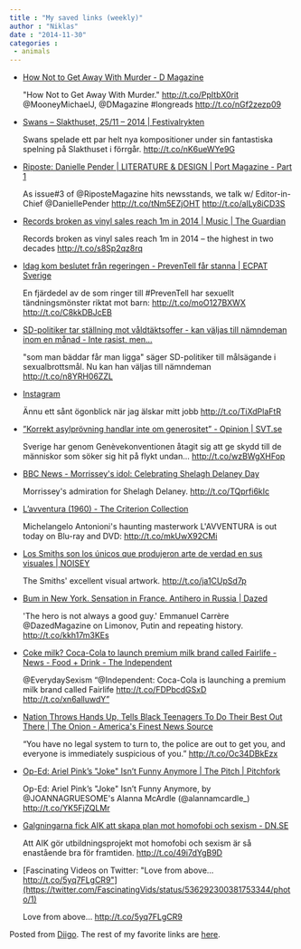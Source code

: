 ```yaml
---
title : "My saved links (weekly)"
author : "Niklas"
date : "2014-11-30"
categories : 
 - animals
---
```


- [How Not to Get Away With Murder - D Magazine](http://www.dmagazine.com/publications/d-magazine/2014/december/how-not-to-get-away-with-murder?single=1&utm_content=buffer8c862&utm_medium=social&utm_source=twitter.com&utm_campaign=buffer)
    
    "How Not to Get Away With Murder." http://t.co/PpItbX0rit @MooneyMichaelJ, @DMagazine #longreads http://t.co/nGf2zezp09
    
    
- [Swans – Slakthuset, 25/11 – 2014 | Festivalrykten](http://www.festivalrykten.se/swans-slakthuset-2511-2014/)
    
    Swans spelade ett par helt nya kompositioner under sin fantastiska spelning på Slakthuset i förrgår. http://t.co/nK6ueWYe9G
    
- [Riposte: Danielle Pender | LITERATURE & DESIGN | Port Magazine - Part 1](http://www.port-magazine.com/design/riposte-danielle-pender/)
    
    As issue#3 of @RiposteMagazine hits newsstands, we talk w/ Editor-in-Chief @DaniellePender http://t.co/tNm5EZjOHT http://t.co/aILy8iCD3S
    
- [Records broken as vinyl sales reach 1m in 2014 | Music | The Guardian](http://www.theguardian.com/music/2014/nov/27/vinyl-sales-1m-2014-pink-floyd-artic-monkeys-jack-white)
    
    Records broken as vinyl sales reach 1m in 2014 – the highest in two decades http://t.co/s8Sp2qz8rq
    
- [Idag kom beslutet från regeringen - PrevenTell får stanna | ECPAT Sverige](http://blogg.ecpat.se/2014/11/27/idag-kom-beslutet-fran-regeringen-preventell-far-stanna/)
    
    En fjärdedel av de som ringer till #PrevenTell har sexuellt tändningsmönster riktat mot barn: http://t.co/moO127BXWX http://t.co/C8kkDBJcEB
    
    
- [SD-politiker tar ställning mot våldtäktsoffer - kan väljas till nämndeman inom en månad - Inte rasist, men...](http://www.interasistmen.se/granskning/sd-politiker-tar-stallning-mot-valdtaktsoffer-kan-valjas-till-namndeman-inom-en-manad/)
    
    "som man bäddar får man ligga" säger SD-politiker till målsägande i sexualbrottsmål. Nu kan han väljas till nämndeman http://t.co/n8YRH06ZZL
    
- [Instagram](http://instagram.com/p/v5cYUXDB0c/)
    
    Ännu ett sånt ögonblick när jag älskar mitt jobb http://t.co/TiXdPlaFtR
    
- [”Korrekt asylprövning handlar inte om generositet” - Opinion | SVT.se](http://www.svt.se/opinion/article2502756.svt)
    
    Sverige har genom Genèvekonventionen åtagit sig att ge skydd till de människor som söker sig hit på flykt undan... http://t.co/wzBWgXHFop
    
- [BBC News - Morrissey's idol: Celebrating Shelagh Delaney Day](http://www.bbc.com/news/uk-england-manchester-30148668)
    
    Morrissey's admiration for Shelagh Delaney. http://t.co/TQprfi6kIc
    
- [L’avventura (1960) - The Criterion Collection](http://www.criterion.com/films/209-l-avventura)
    
    Michelangelo Antonioni's haunting masterwork L'AVVENTURA is out today on Blu-ray and DVD: http://t.co/mkUwX92CMi
    
- [Los Smiths son los únicos que produjeron arte de verdad en sus visuales | NOISEY](http://noisey.vice.com/es_mx/read/los-smiths-son-los-nicos-que-produjeron-arte-de-verdad?utm_source=noiseyfbmx)
    
    The Smiths' excellent visual artwork. http://t.co/ja1CUpSd7p
    
- [Bum in New York. Sensation in France. Antihero in Russia | Dazed](http://www.dazeddigital.com/artsandculture/article/22572/1/bum-in-new-york-sensation-in-france-antihero-in-russia)
    
    'The hero is not always a good guy.' Emmanuel Carrère @DazedMagazine on Limonov, Putin and repeating history. http://t.co/kkh17m3KEs
    
- [Coke milk? Coca-Cola to launch premium milk brand called Fairlife - News - Food + Drink - The Independent](http://www.independent.co.uk/life-style/food-and-drink/news/coke-milk-cocacola-to-launch-premium-milk-brand-called-fairlife-9883030.html)
    
    @EverydaySexism “@Independent: Coca-Cola is launching a premium milk brand called Fairlife http://t.co/FDPbcdGSxD http://t.co/xn6alluwdY”
    
- [Nation Throws Hands Up, Tells Black Teenagers To Do Their Best Out There | The Onion - America's Finest News Source](http://www.theonion.com/articles/nation-throws-hands-up-tells-black-teenagers-to-do,33125/)
    
    “You have no legal system to turn to, the police are out to get you, and everyone is immediately suspicious of you.” http://t.co/Oc34DBkEzx
    
- [Op-Ed: Ariel Pink’s "Joke" Isn’t Funny Anymore | The Pitch | Pitchfork](http://pitchfork.com/thepitch/566-op-ed-the-trolldom-of-ariel-pink/)
    
    Op-Ed: Ariel Pink’s "Joke" Isn’t Funny Anymore, by @JOANNAGRUESOME's Alanna McArdle (@alannamcardle\_) http://t.co/YK5FjZQLMr
    
- [Galgningarna fick AIK att skapa plan mot homofobi och sexism - DN.SE](http://mobil.dn.se/sport/fotboll/galgningarna-fick-aik-att-skapa-plan-mot-homofobi-och-sexism/)
    
    Att AIK gör utbildningsprojekt mot homofobi och sexism är så enastående bra för framtiden. http://t.co/49i7dYgB9D
    
- [Fascinating Videos on Twitter: "Love from above... http://t.co/5yq7FLgCR9"](https://twitter.com/FascinatingVids/status/536292300381753344/photo/1)
    
    Love from above... http://t.co/5yq7FLgCR9
    

Posted from [Diigo](https://www.diigo.com). The rest of my favorite links are [here](https://www.diigo.com/user/npivic).
